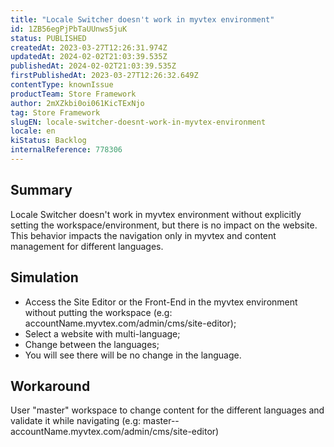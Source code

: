 ```yaml
---
title: "Locale Switcher doesn't work in myvtex environment"
id: 1ZB56egPjPbTaUUnws5juK
status: PUBLISHED
createdAt: 2023-03-27T12:26:31.974Z
updatedAt: 2024-02-02T21:03:39.535Z
publishedAt: 2024-02-02T21:03:39.535Z
firstPublishedAt: 2023-03-27T12:26:32.649Z
contentType: knownIssue
productTeam: Store Framework
author: 2mXZkbi0oi061KicTExNjo
tag: Store Framework
slugEN: locale-switcher-doesnt-work-in-myvtex-environment
locale: en
kiStatus: Backlog
internalReference: 778306
---
```


## Summary


Locale Switcher doesn't work in myvtex environment without explicitly setting the workspace/environment, but there is no impact on the website. This behavior impacts the navigation only in myvtex and content management for different languages.


##

## Simulation



- Access the Site Editor or the Front-End in the myvtex environment without putting the workspace (e.g: accountName.myvtex.com/admin/cms/site-editor);
- Select a website with multi-language;
- Change between the languages;
- You will see there will be no change in the language.


##

## Workaround


User "master" workspace to change content for the different languages and validate it while navigating (e.g: master--accountName.myvtex.com/admin/cms/site-editor)



